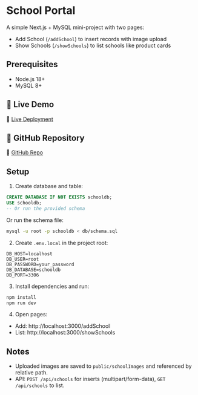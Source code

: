 # School Portal

A simple Next.js + MySQL mini-project with two pages:
- Add School (`/addSchool`) to insert records with image upload
- Show Schools (`/showSchools`) to list schools like product cards

## Prerequisites
- Node.js 18+
- MySQL 8+

## 🚀 Live Demo
🔗 [Live Deployment](https://scholportal.netlify.app/)  

## 📂 GitHub Repository
🔗 [GitHub Repo](https://github.com/your-username/school-portal)

## Setup
1. Create database and table:

```sql
CREATE DATABASE IF NOT EXISTS schooldb;
USE schooldb;
-- Or run the provided schema
```

Or run the schema file:
```bash
mysql -u root -p schooldb < db/schema.sql
```

2. Create `.env.local` in the project root:

```
DB_HOST=localhost
DB_USER=root
DB_PASSWORD=your_password
DB_DATABASE=schooldb
DB_PORT=3306
```

3. Install dependencies and run:

```bash
npm install
npm run dev
```

4. Open pages:
- Add: http://localhost:3000/addSchool
- List: http://localhost:3000/showSchools

## Notes
- Uploaded images are saved to `public/schoolImages` and referenced by relative path.
- API: `POST /api/schools` for inserts (multipart/form-data), `GET /api/schools` to list.
